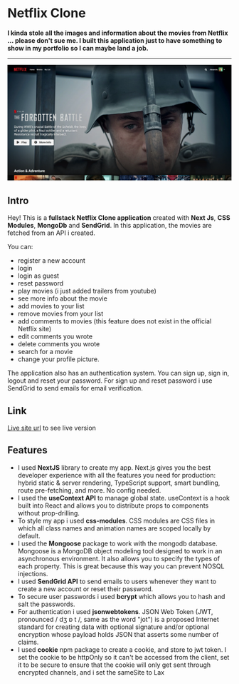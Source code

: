 # Netflix Clone  


 **I kinda stole all the images and information about the movies from Netflix ... please don't sue me. I built this application just to have something to show in my portfolio so I can maybe land a job.**

---
![Application Screenshot](/public/images/application_screenshot/netflix-clone-screenshot.webp)

## Intro
Hey! This is a **fullstack Netflix Clone application** created with **Next Js**, **CSS Modules**, **MongoDb** and **SendGrid**. In this application, the movies are fetched from an API i created. 

You can:
* register a new account
* login
* login as guest
* reset password
* play movies (i just added trailers from youtube)
* see more info about the movie
* add movies to your list
* remove movies from your list
* add comments to movies (this feature does not exist in the official Netflix site)
* edit comments you wrote
* delete comments you wrote
* search for a movie
* change your profile picture.

The application also has an authentication system. You can sign up, sign in, logout and reset your password.
For sign up and reset password i use SendGrid to send emails for email verification.

## Link
[Live site url](https://netflix-clone-inky-five.vercel.app/) to see live version

## Features
* I used **NextJS** library to create my app. Next.js gives you the best developer experience with all the features you need for production: hybrid static & server rendering, TypeScript support, smart bundling, route pre-fetching, and more. No config needed.
* I used the **useContext API** to manage global state. useContext is a hook built into React and allows you to distribute props to components without prop-drilling.
* To style my app i used **css-modules**. CSS modules are CSS files in which all class names and animation names are scoped locally by default.
* I used the **Mongoose** package to work with the mongodb database. Mongoose is a MongoDB object modeling tool designed to work in an asynchronous environment. It also allows you to specify the types of each property. This is great because this way you can prevent NOSQL injections.
* I used **SendGrid API** to send emails to users whenever they want to create a new account or reset their password.
* To secure user passwords i used **bcrypt** which allows you to hash and salt the passwords.
* For authentication i used **jsonwebtokens**. JSON Web Token (JWT, pronounced / dʒ ɒ t /, same as the word "jot") is a proposed Internet standard for creating data with optional signature and/or optional encryption whose payload holds JSON that asserts some number of claims.
* I used **cookie** npm package to create a cookie, and store to jwt token. I set the cookie to be httpOnly so it can't be accessed from the client, set it to be secure to ensure that the cookie will only get sent through encrypted channels, and i set the sameSite to Lax
